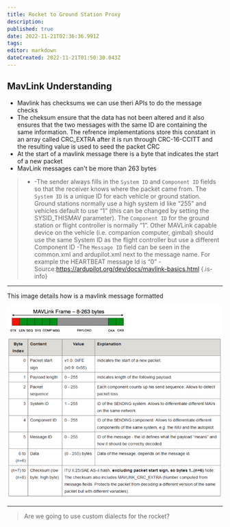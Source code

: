 ```yaml
---
title: Rocket to Ground Station Proxy
description: 
published: true
date: 2022-11-21T02:36:36.991Z
tags: 
editor: markdown
dateCreated: 2022-11-21T01:50:30.043Z
---
```


## MavLink Understanding
- Mavlink has checksums we can use theri APIs to do the message checks
- The cheksum ensure that the data has not been altered and it also ensures that the two messages with the same ID are containing the same information. The refrence implementations store this constant in an array called CRC_EXTRA after it is run through CRC-16-CCITT and the resulting value is used to seed the packet CRC
- At the start of a mavlink message there is a byte that indicates the start of a new packet
- MavLink messages can't be more than 263 bytes
>  - -The sender always fills in the ```System ID``` and ```Component ID``` fields so that the receiver knows where the packet came from. The ```System ID``` is a unique ID for each vehicle or ground station. Ground stations normally use a high system id like “255” and vehicles default to use “1” (this can be changed by setting the SYSID_THISMAV parameter). The ```Component ID``` for the ground station or flight controller is normally “1”. Other MAVLink capable device on the vehicle (i.e. companion computer, gimbal) should use the same System ID as the flight controller but use a different Component ID 
		-The ```Message ID``` field can be seen in the common.xml and ardupilot.xml next to the message name. For example the HEARTBEAT message Id is “0”
    -Source:https://ardupilot.org/dev/docs/mavlink-basics.html
{.is-info}

---

This image details how is a mavlink message formatted 

![mavlink-frame.png](/mavlink-frame.png)

---

> Are we going to use custom dialects for the rocket?


